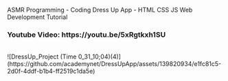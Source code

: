 ASMR Programming - Coding Dress Up App - HTML CSS JS Web Development Tutorial
<br>
<h3>
Youtube Video: https://youtu.be/5xRgtkxh1SU
</h3>

</br>
![DressUp_Project (Time 0_31_10;04)(4)](https://github.com/academynet/DressUpApp/assets/139820934/e1fc81c5-2d0f-4ddf-b1b4-ff2519c1da5e)
